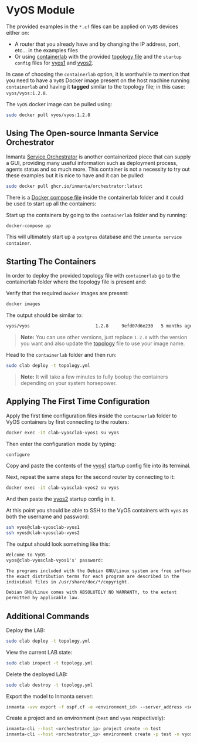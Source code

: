 # VyOS Module

The provided examples in the `*.cf` files can be applied on `VyOS` devices either on:

* A router that you already have and by changing the IP address, port, etc... in the examples files
* Or using [containerlab](https://containerlab.srlinux.dev/) with the provided [topology file](containerlab/topology.yml) and the `startup config` files for [vyos1](containerlab/vyos1.cfg) and [vyos2](containerlab/vyos2.cfg).

In case of choosing the `containerlab` option, it is worthwhile to mention that you need to have a `VyOS` Docker image present on the host machine running `containerlab` and having it **tagged** similar to the topology file; in this case: `vyos/vyos:1.2.8`.

The `VyOS` docker image can be pulled using:

```bash
sudo docker pull vyos/vyos:1.2.8
```

## Using The Open-source Inmanta Service Orchestrator

Inmanta [Service Orchestrator](https://inmanta.com/service-orchestrator/) is another containerized piece that can supply a GUI, providing many useful information such as deployment process, agents status and so much more. This container is not a necessity to try out these examples but it is nice to have and it can be pulled:

```bash
sudo docker pull ghcr.io/inmanta/orchestrator:latest
```

There is a [Docker compose file](containerlab/docker-compose.yml) inside the containerlab folder and it could be used to start up all the containers:

Start up the containers by going to the `containerlab` folder and by running:

```bash
docker-compose up
```

This will ultimately start up a `postgres` database and the `inmanta service container`.

## Starting The Containers

In order to deploy the provided topology file with `containerlab` go to the containerlab folder where the topology file is present and:

Verify that the required `Docker` images are present:

```sh
docker images
```

The output should be similar to:

```txt
vyos/vyos                         1.2.8     9efd07d6e230   5 months ago   606MB
```

> **Note:** You can use other versions, just replace `1.2.8` with the version you want and also update the [topology](containerlab/topology.yml) file to use your image name.

Head to the `containerlab` folder and then run:

```bash
sudo clab deploy -t topology.yml
```

> **Note:** It will take a few minutes to fully bootup the containers depending on your system horsepower.

## Applying The First Time Configuration

Apply the first time configuration files inside the `containerlab` folder to VyOS containers by first connecting to the routers:

```bash
docker exec -it clab-vyosclab-vyos1 su vyos
```

Then enter the configuration mode by typing:

```bash
configure
```

Copy and paste the contents of the [vyos1](containerlab/vyos1.cfg) startup config file into its terminal.

Next, repeat the same steps for the second router by connecting to it:

```bash
docker exec -it clab-vyosclab-vyos2 su vyos
```

And then paste the [vyos2](containerlab/vyos2.cfg) startup config in it.

At this point you should be able to SSH to the VyOS containers with `vyos` as both the username and password:

```bash
ssh vyos@clab-vyosclab-vyos1
ssh vyos@clab-vyosclab-vyos2
```

The output should look something like this:

```txt
Welcome to VyOS
vyos@clab-vyosclab-vyos1's' password:

The programs included with the Debian GNU/Linux system are free software;
the exact distribution terms for each program are described in the
individual files in /usr/share/doc/*/copyright.

Debian GNU/Linux comes with ABSOLUTELY NO WARRANTY, to the extent
permitted by applicable law.
```

## Additional Commands

Deploy the LAB:

```sh
sudo clab deploy -t topology.yml
```

View the current LAB state:

```sh
sudo clab inspect -t topology.yml
```

Delete the deployed LAB:

```sh
sudo clab destroy -t topology.yml
```

Export the model to Inmanta server:

```sh
inmanta -vvv export -f ospf.cf -e <environment_id> --server_address <server_ip_address>
```

Create a project and an environment (`test` and `vyos` respectively):

```bash
inmanta-cli --host <orchestrator_ip> project create -n test
inmanta-cli --host <orchestrator_ip> environment create -p test -n vyos --save
```
